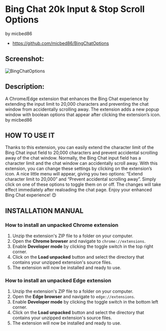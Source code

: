 # Bing Chat 20k Input & Stop Scroll Options
by micbed86 
- https://github.com/micbed86/BingChatOptions

## Screenshot:
<img src="https://host398815.xce.pl/drive/img/img3958.png" alt="BingChatOptions">

## Description:

A Chrome/Edge extension that enhances the Bing Chat experience by extending the input limit to 20,000 characters and preventing the chat window from accidentally scrolling away. The extension adds a new popup window with boolean options that appear after clicking the extension’s icon.
by micbed86

## HOW TO USE IT

Thanks to this extension, you can easily extend the character limit of the Bing Chat input field to 20,000 characters and prevent accidental scrolling away of the chat window. Normally, the Bing Chat input field has a character limit and the chat window can accidentally scroll away. With this extension, you can change these settings by clicking on the extension’s icon. A nice little menu will appear, giving you two options: “Extend character limit to 20,000” and “Prevent accidental scrolling away”. Simply click on one of these options to toggle them on or off. The changes will take effect immediately after realoading the chat page. Enjoy your enhanced Bing Chat experience! 😊

## INSTALLATION MANUAL

### How to install an unpacked Chrome extension
1. Unzip the extension's ZIP file to a folder on your computer.
2. Open the **Chrome browser** and navigate to `chrome://extensions`.
3. Enable **Developer mode** by clicking the toggle switch in the top right corner.
4. Click on the **Load unpacked** button and select the directory that contains your unzipped extension's source files.
5. The extension will now be installed and ready to use.

### How to install an unpacked Edge extension
1. Unzip the extension's ZIP file to a folder on your computer.
2. Open the **Edge browser** and navigate to `edge://extensions`.
3. Enable **Developer mode** by clicking the toggle switch in the bottom left corner.
4. Click on the **Load unpacked** button and select the directory that contains your unzipped extension's source files.
5. The extension will now be installed and ready to use.
